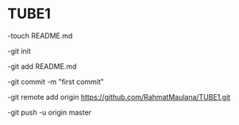 TUBE1
=====

-touch README.md

-git init

-git add README.md

-git commit -m "first commit"

-git remote add origin https://github.com/RahmatMaulana/TUBE1.git

-git push -u origin master
